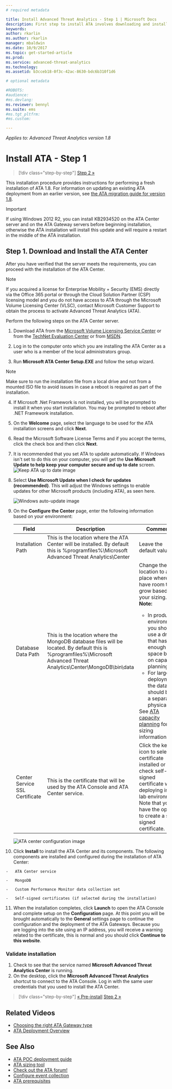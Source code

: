 ```yaml
---
# required metadata

title: Install Advanced Threat Analytics - Step 1 | Microsoft Docs
description: First step to install ATA involves downloading and installing the ATA Center onto your chosen server.
keywords:
author: rkarlin
ms.author: rkarlin
manager: mbaldwin
ms.date: 10/9/2017
ms.topic: get-started-article
ms.prod:
ms.service: advanced-threat-analytics
ms.technology:
ms.assetid: b3cceb18-0f3c-42ac-8630-bdc6b310f1d6

# optional metadata

#ROBOTS:
#audience:
#ms.devlang:
ms.reviewer: bennyl
ms.suite: ems
#ms.tgt_pltfrm:
#ms.custom:

---
```


*Applies to: Advanced Threat Analytics version 1.8*


# Install ATA - Step 1

>[!div class="step-by-step"]
[Step 2 »](install-ata-step2.md)

This installation procedure provides instructions for performing a fresh installation of ATA 1.8. For information on updating an existing ATA deployment from an earlier version, see [the ATA migration guide for version 1.8](ata-update-1.8-migration-guide.md).

> [!IMPORTANT] 
> If using Windows 2012 R2, you can install KB2934520 on the ATA Center server and on the ATA Gateway servers before beginning installation, otherwise the ATA installation will install this update and will require a restart in the middle of the ATA installation.

## Step 1. Download and Install the ATA Center
After you have verified that the server meets the requirements, you can proceed with the installation of the ATA Center.
    
> [!NOTE]
>If you acquired a license for Enterprise Mobility + Security (EMS) directly via the Office 365 portal or through the Cloud Solution Partner (CSP) licensing model and you do not have access to ATA through the Microsoft Volume Licensing Center (VLSC), contact Microsoft Customer Support to obtain the process to activate Advanced Threat Analytics (ATA).

Perform the following steps on the ATA Center server.

1.  Download ATA from the [Microsoft Volume Licensing Service Center](https://www.microsoft.com/Licensing/servicecenter/default.aspx) or from the [TechNet Evaluation Center](http://www.microsoft.com/evalcenter/) or from [MSDN](https://msdn.microsoft.com/subscriptions/downloads).

2.  Log in to the computer onto which you are installing the ATA Center as a user who is a member of the local administrators group.

3.  Run **Microsoft ATA Center Setup.EXE** and follow the setup wizard.

> [!NOTE]   
> Make sure to run the installation file from a local drive and not from a mounted ISO file to avoid issues in case a reboot is required as part of the installation.   

4.  If Microsoft .Net Framework is not installed, you will be prompted to install it when you start installation. You may be prompted to reboot after .NET Framework installation.
5.  On the **Welcome** page, select the language to be used for the ATA installation screens and click **Next**.

6.  Read the Microsoft Software License Terms and if you accept the terms, click the check box and then click **Next**.

7.  It is recommended that you set ATA to update automatically. If Windows isn't set to do this on your computer, you will get the **Use Microsoft Update to help keep your computer secure and up to date** screen. 
    ![Keep ATA up to date image](media/ata_ms_update.png)

8. Select **Use Microsoft Update when I check for updates (recommended)**. This will adjust the Windows settings to enable updates for other Microsoft products (including ATA), as seen here. 

    ![Windows auto-update image](media/ata_installupdatesautomatically.png)

8.  On the **Configure the Center** page, enter the following information based on your environment:

    |Field|Description|Comments|
    |---------|---------------|------------|
    |Installation Path|This is the location where the ATA Center will be installed. By default this is  %programfiles%\Microsoft Advanced Threat Analytics\Center|Leave the default value|
    |Database Data Path|This is the location where the MongoDB database files will be located. By default this is %programfiles%\Microsoft Advanced Threat Analytics\Center\MongoDB\bin\data|Change the location to a place where you have room to grow based on your sizing. **Note:** <ul><li>In production environments you should use a drive that has enough space based on capacity planning.</li><li>For large deployments the database should be on a separate physical disk.</li></ul>See [ATA capacity planning](ata-capacity-planning.md) for sizing information.|
    |Center Service SSL Certificate|This is the certificate that will be used by the ATA Console and ATA Center service.|Click the key icon to select a certificate installed or check self-signed certificate when deploying in a lab environment. Note that you have the option to create a self-signed certificate.|
        
    ![ATA center configuration image](media/ATA-Center-Configuration.png)

10.  Click **Install** to install the ATA Center and its components.
    The following components are installed and configured during the installation of ATA Center:

    -   ATA Center service

    -   MongoDB

    -   Custom Performance Monitor data collection set

    -   Self-signed certificates (if selected during the installation)

11.  When the installation completes, click **Launch**  to open the ATA Console and complete setup on the **Configuration** page.
At this point you will be brought automatically to the **General** settings page to continue the configuration and the deployment of the ATA Gateways.
Because you are logging into the site using an IP address, you will receive a warning related to the certificate, this is normal and you should click **Continue to this website**.

### Validate installation

1.  Check to see that the service named **Microsoft Advanced Threat Analytics Center** is running.
2.  On the desktop, click the **Microsoft Advanced Threat Analytics** shortcut to connect to the ATA Console. Log in with the same user credentials that you used to install the ATA Center.



>[!div class="step-by-step"]
[« Pre-install](configure-port-mirroring.md)
[Step 2 »](install-ata-step2.md)

## Related Videos
- [Choosing the right ATA Gateway type](https://channel9.msdn.com/Shows/Microsoft-Security/ATA-Deployment-Choose-the-Right-Gateway-Type)
- [ATA Deployment Overview](https://channel9.msdn.com/Shows/Microsoft-Security/Overview-of-ATA-Deployment-in-10-Minutes)


## See Also
- [ATA POC deployment guide](http://aka.ms/atapoc)
- [ATA sizing tool](http://aka.ms/atasizingtool)
- [Check out the ATA forum!](https://social.technet.microsoft.com/Forums/security/home?forum=mata)
- [Configure event collection](configure-event-collection.md)
- [ATA prerequisites](ata-prerequisites.md)


